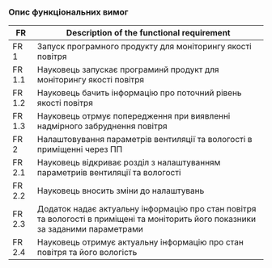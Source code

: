 ### Опис функціональних вимог

| FR       | Description of the functional requirement                              |
|----------|------------------------------------------------------------------------|
| FR 1     | Запуск програмного продукту для моніторингу якості повітря                                    |
| FR 1.1   | Науковець запускає програминй продукт для моніторингу якості повітря           |
| FR 1.2   | Науковець бачить інформацію про поточний рівень якості повітря |
| FR 1.3   | Науковець отрмує попередження при виявленні надмірного забруднення повітря              |
| FR 2     | Налаштовування параметрів вентиляції та вологості в приміщенні через ПП                                          |
| FR 2.1   | Науковець відкриває розділ з налаштуванням параметриів вентиляції та вологості         |
| FR 2.2   | Науковець вносить зміни до налаштувань |
| FR 2.3   | Додаток надає актуальну інформацію про стан повітря та вологості в приміщені та моніторить його показники за заданими параметрами|
| FR 2.4   | Науковець отримує актуальну інформацію про стан повітря та його вологість |
